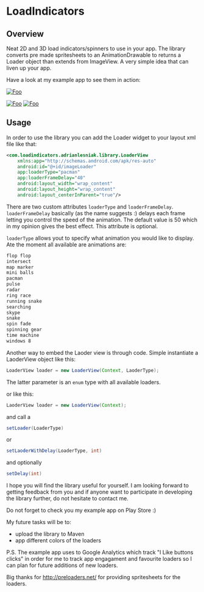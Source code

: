 LoadIndicators
==============

## Overview
Neat 2D and 3D load indicators/spinners to use in your app. The library converts pre made spritesheets to an AnimationDrawable to returns a Loader object than extends from ImageView. A very simple idea that can liven up your app. 

Have a look at my example app to see them in action:

[![Foo](http://tcsdesignreno.com/wp-content/uploads/2012/09/Google-Play-Store-Icon.png)](https://play.google.com/store/apps/details?id=com.loadindicators.adrianlesniak.loadindicators)





[![Foo](http://i.imgur.com/U812Pebl.png?1)](http://i.imgur.com/U812Pebl.png?1)
[![Foo](http://i.imgur.com/51MGXPZl.png?1)](http://i.imgur.com/51MGXPZl.png?1)


## Usage
In order to use the library you can add the Loader widget to your layout xml file like that:

```xml
<com.loadindicators.adrianlesniak.library.LoaderView
    xmlns:app="http://schemas.android.com/apk/res-auto"
    android:id="@+id/imageLoader"
    app:loaderType="pacman"
    app:loaderFrameDelay="40"
    android:layout_width="wrap_content"
    android:layout_height="wrap_content"
    android:layout_centerInParent="true"/>
```

There are two custom attributes ```loaderType``` and ```loaderFrameDelay```.
```loaderFrameDelay``` basically (as the name suggests :) delays each frame letting you control the speed of the animation. The default value is 50 which in my opinion gives the best effect. This attribute is optional.

```loaderType``` allows yout to specify what animation you would like to display. Ate the moment all available are animations are:
```xml
flop flop
intersect
map marker
mini balls
pacman
pulse
radar
ring race
running snake
searching
skype
snake
spin fade
spinning gear
time machine
windows 8
```

Another way to embed the Laoder view is through code. Simple instantiate a LaoderView object like this:
```java
LoaderView loader = new LoaderView(Context, LaoderType);
```
The latter parameter is an ```enum``` type with all available loaders.

or like this:
```java
LaoderView loader = new LoaderView(Context);
```
and call a 
```java
setLoader(LoaderType)
``` 
or 
```java
setLaoderWithDelay(LoaderType, int)
```
and optionally 
```java
setDelay(int)
```

I hope you will find the library useful for yourself. I am looking forward to getting feedback from you and if anyone want to participate in developing the library further, do not hesitate to contact me.

Do not forget to check you my example app on Play Store :)

My future tasks will be to:
* upload the library to Maven 
* app different colors of the loaders

P.S.
The example app uses to Google Analytics which track "I Like buttons clicks" in order for me to track app engagament and favourite loaders so I can plan for future additions of new loaders.

Big thanks for http://preloaders.net/ for providing spritesheets for the loaders.
